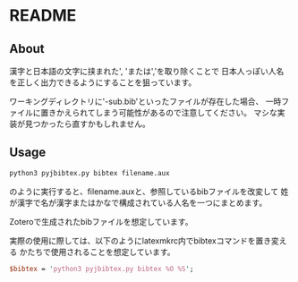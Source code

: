 # README

## About

漢字と日本語の文字に挟まれた', 'または','を取り除くことで
日本人っぽい人名を正しく出力できるようにすることを狙っています。

ワーキングディレクトリに'-sub.bib'といったファイルが存在した場合、
一時ファイルに置きかえられてしまう可能性があるので注意してください。
マシな実装が見つかったら直すかもしれません。

## Usage

```bash
python3 pyjbibtex.py bibtex filename.aux
```

のように実行すると、filename.auxと、参照しているbibファイルを改変して
姓が漢字で名が漢字またはかなで構成されている人名を一つにまとめます。

Zoteroで生成されたbibファイルを想定しています。

実際の使用に際しては、以下のようにlatexmkrc内でbibtexコマンドを置き変える
かたちで使用されることを想定しています。

```perl
$bibtex = 'python3 pyjbibtex.py bibtex %O %S';
```

